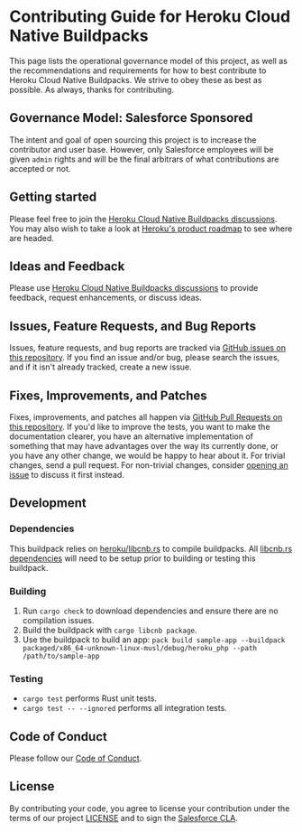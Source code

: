 # Contributing Guide for Heroku Cloud Native Buildpacks

This page lists the operational governance model of this project, as well as
the recommendations and requirements for how to best contribute to Heroku
Cloud Native Buildpacks. We strive to obey these as best as possible. As
always, thanks for contributing.

## Governance Model: Salesforce Sponsored

The intent and goal of open sourcing this project is to increase the contributor
and user base. However, only Salesforce employees will be given `admin` rights
and will be the final arbitrars of what contributions are accepted or not.

## Getting started

Please feel free to join the
[Heroku Cloud Native Buildpacks discussions][discussions].
You may also wish to take a look at
[Heroku's product roadmap][roadmap] to see where are headed.

## Ideas and Feedback

Please use
[Heroku Cloud Native Buildpacks discussions][discussions]
to provide feedback, request enhancements, or discuss ideas.

## Issues, Feature Requests, and Bug Reports

Issues, feature requests, and bug reports are tracked via [GitHub issues on
this repository][issues]. If you find
an issue and/or bug, please search the issues, and if it isn't already tracked,
create a new issue.

## Fixes, Improvements, and Patches

Fixes, improvements, and patches all happen via [GitHub Pull Requests on this
repository][pulls]. If you'd like to
improve the tests, you want to make the documentation clearer, you have an
alternative implementation of something that may have advantages over the way
its currently done, or you have any other change, we would be happy to hear
about it. For trivial changes, send a pull request. For non-trivial changes,
consider [opening an issue](#issues-feature-requests-and-bug-reports) to
discuss it first instead.

## Development

### Dependencies

This buildpack relies on [heroku/libcnb.rs][libcnb] to compile buildpacks. All
[libcnb.rs dependencies][libcnb-deps] will need to be setup prior to building
or testing this buildpack.

### Building

1. Run `cargo check` to download dependencies and ensure there are no
   compilation issues.
1. Build the buildpack with `cargo libcnb package`.
1. Use the buildpack to build an app: `pack build sample-app --buildpack packaged/x86_64-unknown-linux-musl/debug/heroku_php --path /path/to/sample-app`

### Testing

- `cargo test` performs Rust unit tests.
- `cargo test -- --ignored` performs all integration tests.

## Code of Conduct
Please follow our [Code of Conduct](CODE_OF_CONDUCT.md).

## License
By contributing your code, you agree to license your contribution under the
terms of our project [LICENSE](LICENSE) and to sign the
[Salesforce CLA](https://cla.salesforce.com/sign-cla).


[discussions]: https://github.com/heroku/buildpacks/discussions
[issues]: https://github.com/heroku/buildpacks-php/issues
[libcnb]: https://github.com/heroku/libcnb.rs
[libcnb-deps]: https://github.com/heroku/libcnb.rs#development-environment-setup
[pulls]: https://github.com/heroku/buildpacks-php/pulls
[roadmap]: https://github.com/heroku/roadmap
